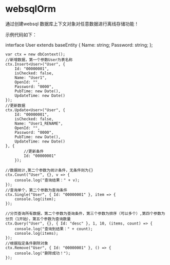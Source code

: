 # websqlOrm
通过创建websql 数据库上下文对象对任意数据进行离线存储功能！

示例代码如下：

interface User extends baseEntity {
    Name: string;
    Password: string;
};

    var ctx = new dbContext();
    //新增数据，第一个参数User为表名称
    ctx.Insert<User>("User", {
        Id: "00000001",
        isChecked: false,
        Name: "User1",
        OpenId: "",
        Password: "0000",
        PubTime: new Date(),
        UpdateTime: new Date()
    });
    //更新数据
    ctx.Update<User>("User", {
        Id: "00000001",
        isChecked: false,
        Name: "User1_RENAME",
        OpenId: "",
        Password: "0000",
        PubTime: new Date(),
        UpdateTime: new Date()
    }, {
            //更新条件
            Id: "00000001"
        });

    //数据统计,第二个参数为统计条件，无条件则为{}
    ctx.Count("User", {}, v => {
        console.log("查询结果：" + v);
    });
    //查询单个，第二个参数为查询条件
    ctx.Single("User", { Id: "00000001" }, item => {
        console.log(item);
    });

    //分页查询所有数据，第二个参数为查询条件，第三个参数为排序（可以多个）,第四个参数为分页（1开始），第五个参数为查询数量
    ctx.Query("User", {}, { Id: "desc" }, 1, 10, (items, count) => {
        console.log("查询到结果：" + count);
        console.log(items);
    });
    //根据指定条件删除对象
    ctx.Remove("User", { Id: "00000001" }, () => {
        console.log("删除成功！");
    });


